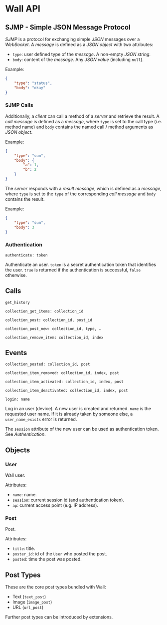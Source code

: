 Wall API
========

SJMP - Simple JSON Message Protocol
-----------------------------------

*SJMP* is a protocol for exchanging simple *JSON* messages over a *WebSocket*. A
*message* is defined as a *JSON object* with two attributes:

 * `type`: user defined type of the *message*. A non-empty *JSON string*.
 * `body`: content of the *message*. Any *JSON value* (including `null`).

Example:

```json
{
    "type": "status",
    "body": "okay"
}
```

### SJMP Calls

Additionally, a *client* can call a method of a *server* and retrieve the
result. A *call message* is defined as a *message*, where `type` is set to the
call type (i.e. method name) and `body` contains the named call / method
arguments as *JSON object*.

Example:

```json
{
    "type": "sum",
    "body": {
        "a": 1,
        "b": 2
    }
}
```

The *server* responds with a *result message*, which is defined as a *message*,
where `type` is set to the `type` of the corresponding *call message* and `body`
contains the result.

Example:

```json
{
    "type": "sum",
    "body": 3
}
```

### Authentication

```
authenticate: token
```

Authenticate an user. `token` is a secret authentication token that identifies
the user. `true` is returned if the authentication is successful, `false`
otherwise.

Calls
-----

```
get_history
```

```
collection_get_items: collection_id
```

```
collection_post: collection_id, post_id
```

```
collection_post_new: collection_id, type, …
```

```
collection_remove_item: collection_id, index
```

Events
------

```
collection_posted: collection_id, post
```

```
collection_item_removed: collection_id, index, post
```

```
collection_item_activated: collection_id, index, post
```

```
collection_item_deactivated: collection_id, index, post
```

```
login: name
```

Log in an user (device). A new user is created and returned. `name` is the
requested user name. If it is already taken by someone else, a
`user_name_exists` error is returned.

The `session` attribute of the new user can be used as authentication token. See
*Authentication*.

Objects
-------

### User

Wall user.

Attributes:

 * `name`: name.
 * `session`: current session id (and authentication token).
 * `ap`: current access point (e.g. IP address).

### Post

Post.

Attributes:

 * `title`: title.
 * `poster_id`: id of the `User` who posted the post.
 * `posted`: time the post was posted.

Post Types
----------

These are the core post types bundled with Wall:

 * Text (`text_post`)
 * Image (`image_post`)
 * URL (`url_post`)

Further post types can be introduced by extensions.

